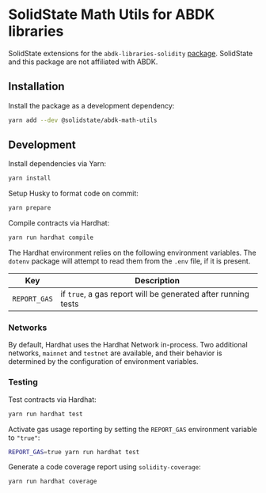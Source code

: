 # SolidState Math Utils for ABDK libraries

SolidState extensions for the `abdk-libraries-solidity` [package](https://www.npmjs.com/package/abdk-libraries-solidity). SolidState and this package are not affiliated with ABDK.

## Installation

Install the package as a development dependency:

```bash
yarn add --dev @solidstate/abdk-math-utils
```

## Development

Install dependencies via Yarn:

```bash
yarn install
```

Setup Husky to format code on commit:

```bash
yarn prepare
```

Compile contracts via Hardhat:

```bash
yarn run hardhat compile
```

The Hardhat environment relies on the following environment variables. The `dotenv` package will attempt to read them from the `.env` file, if it is present.

| Key          | Description                                                   |
| ------------ | ------------------------------------------------------------- |
| `REPORT_GAS` | if `true`, a gas report will be generated after running tests |

### Networks

By default, Hardhat uses the Hardhat Network in-process. Two additional networks, `mainnet` and `testnet` are available, and their behavior is determined by the configuration of environment variables.

### Testing

Test contracts via Hardhat:

```bash
yarn run hardhat test
```

Activate gas usage reporting by setting the `REPORT_GAS` environment variable to `"true"`:

```bash
REPORT_GAS=true yarn run hardhat test
```

Generate a code coverage report using `solidity-coverage`:

```bash
yarn run hardhat coverage
```
